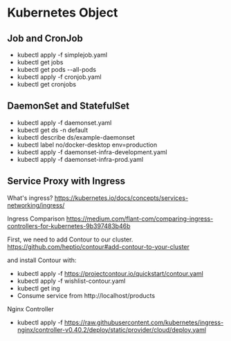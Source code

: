 # Kubernetes Object
## Job and CronJob
* kubectl apply -f simplejob.yaml
* kubectl get jobs
* kubectl get pods --all-pods
* kubectl apply -f cronjob.yaml
* kubectl get cronjobs

## DaemonSet and StatefulSet
* kubectl apply -f daemonset.yaml
* kubectl get ds -n default
* kubectl describe ds/example-daemonset
* kubectl label no/docker-desktop env=production
* kubectl apply -f daemonset-infra-development.yaml
* kubectl apply -f daemonset-infra-prod.yaml

## Service Proxy with Ingress
What's ingress?
https://kubernetes.io/docs/concepts/services-networking/ingress/

Ingress Comparison
https://medium.com/flant-com/comparing-ingress-controllers-for-kubernetes-9b397483b46b

First, we need to add Contour to our cluster.
https://github.com/heptio/contour#add-contour-to-your-cluster

and install Contour with:

* kubectl apply -f https://projectcontour.io/quickstart/contour.yaml
* kubectl apply -f wishlist-contour.yaml
* kubectl get ing
* Consume service from http://localhost/products

Nginx Controller
* kubectl apply -f https://raw.githubusercontent.com/kubernetes/ingress-nginx/controller-v0.40.2/deploy/static/provider/cloud/deploy.yaml
